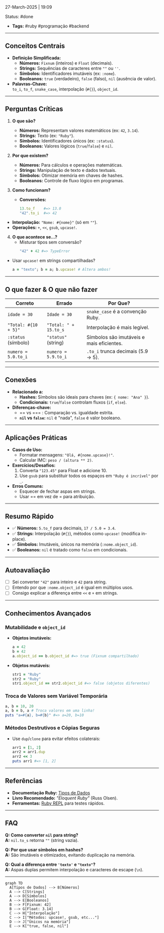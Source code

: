 27-March-2025 | 19:09

Status: #done 
- **Tags:** #ruby #programação #backend

---

## Conceitos Centrais  
- **Definição Simplificada:**  
  - **Números:** `Fixnum` (inteiros) e `Float` (decimais).  
  - **Strings:** Sequências de caracteres entre `""` ou `''`.  
  - **Símbolos:** Identificadores imutáveis (ex: `:nome`).  
  - **Booleanos:** `true` (verdadeiro), `false` (falso), `nil` (ausência de valor).  
- **Palavras-Chave:**  
  `to_i`, `to_f`, `snake_case`, interpolação (`#{}`), `object_id`.  

---

## Perguntas Críticas  
1. **O que são?**  
   - **Números:** Representam valores matemáticos (ex: `42`, `3.14`).  
   - **Strings:** Texto (ex: `"Ruby"`).  
   - **Símbolos:** Identificadores únicos (ex: `:status`).  
   - **Booleanos:** Valores lógicos (`true`/`false`) e `nil`.  

2. **Por que existem?**  
   - **Números:** Para cálculos e operações matemáticas.  
   - **Strings:** Manipulação de texto e dados textuais.  
   - **Símbolos:** Otimizar memória em chaves de hashes.  
   - **Booleanos:** Controle de fluxo lógico em programas.  

3. **Como funcionam?**  
   - **Conversões:**  
     ```ruby  
     13.to_f    #=> 13.0  
     "42".to_i  #=> 42  
     ```  
   
- **Interpolação:** `"Nome: #{nome}"` (só em `""`).  
- **Operações:** `+`, `<<`, `gsub`, `upcase!`.  

4. **O que acontece se...?**  
   - Misturar tipos sem conversão?  
     ```ruby  
     "42" + 42 #=> TypeError  
     ```  
   
- Usar `upcase!` em strings compartilhadas?  
     ```ruby  
     a = "texto"; b = a; b.upcase! # Altera ambos!  
     ```  


---

## O que fazer & O que não fazer  
| **Correto**          | **Errado**            | **Por Que?**                              |     |
| -------------------- | --------------------- | ----------------------------------------- | --- |
| `idade = 30`         | `Idade = 30`          | `snake_case` é a convenção Ruby.          |     |
| `"Total: #{10 + 5}"` | `"Total: " + 15.to_s` | Interpolação é mais legível.              |     |
| `:status` (símbolo)  | `"status"` (string)   | Símbolos são imutáveis e mais eficientes. |     |
| `numero = 5.0.to_i`  | `numero = 5.9.to_i`   | `.to_i` trunca decimais (5.9 → 5).        |     |

---

## Conexões  
- **Relacionado a:**  
  - **Hashes:** Símbolos são ideais para chaves (ex: `{ nome: "Ana" }`).  
  - **Condicionais:** `true`/`false` controlam fluxos (`if`, `else`).  
- **Diferenças-chave:**  
  - == vs === : Comparação vs. igualdade estrita.  
  - **`nil` vs `false`:** `nil` é "nada", `false` é valor booleano.  

---

## Aplicações Práticas  
- **Casos de Uso:**  
  - Formatar mensagens: `"Olá, #{nome.upcase}!"`.  
  - Calcular IMC: `peso / (altura ** 2)`.  
- **Exercícios/Desafios:**  
  1. Converta `"123.45"` para Float e adicione 10.  
  2. Use `gsub` para substituir todos os espaços em `"Ruby é incrível"` por `_`.  
- **Erros Comuns:**  
  - Esquecer de fechar aspas em strings.  
  - Usar == em vez de = para atribuição.  

---

## Resumo Rápido  
- ✅ **Números:** `5.to_f` para decimais, `17 / 5.0 = 3.4`.  
- ✅ **Strings:** Interpolação (`#{}`), métodos como `upcase!` (modifica in-place).  
- ✅ **Símbolos:** Imutáveis, únicos na memória (`:nome.object_id`).  
- ✅ **Booleanos:** `nil` é tratado como `false` em condicionais.  

---

## Autoavaliação  
- [ ] Sei converter `"42"` para inteiro e `42` para string.  
- [ ] Entendo por que `:nome.object_id` é igual em múltiplos usos.  
- [ ] Consigo explicar a diferença entre `<<` e `+` em strings.  

---

## Conhecimentos Avançados  
### Mutabilidade e `object_id`  
- **Objetos imutáveis:**  
  ```ruby  
  a = 42  
  b = 42  
  a.object_id == b.object_id #=> true (Fixnum compartilhado)  
  ```  
- **Objetos mutáveis:**  
  ```ruby  
  str1 = "Ruby"  
  str2 = "Ruby"  
  str1.object_id == str2.object_id #=> false (objetos diferentes)  
  ```  

### Troca de Valores sem Variável Temporária  
```ruby  
a, b = 10, 20  
a, b = b, a # Troca valores em uma linha!  
puts "a=#{a}, b=#{b}" #=> a=20, b=10  
```  

### Métodos Destrutivos e Cópias Seguras  
- Use `dup`/`clone` para evitar efeitos colaterais:  
  ```ruby  
  arr1 = [1, 2]  
  arr2 = arr1.dup  
  arr2 << 3  
  puts arr1 #=> [1, 2]  
  ```  

---

## Referências  
- **Documentação Ruby:** [Tipos de Dados](https://ruby-doc.org/core-3.0.0/)  
- **Livro Recomendado:** *"Eloquent Ruby"* (Russ Olsen).  
- **Ferramentas:** [Ruby REPL](https://replit.com/languages/ruby) para testes rápidos.  

---

## FAQ  
**Q: Como converter `nil` para string?**  
**A:** `nil.to_s` retorna `""` (string vazia).  

**Q: Por que usar símbolos em hashes?**  
**A:** São imutáveis e otimizados, evitando duplicação na memória.  

**Q: Qual a diferença entre `'texto'` e `"texto"`?**  
**A:** Aspas duplas permitem interpolação e caracteres de escape (`\n`).  

---

```mermaid  
graph TD  
  A[Tipos de Dados] --> B[Números]  
  A --> C[Strings]  
  A --> D[Símbolos]  
  A --> E[Booleanos]  
  B --> F[Fixnum: 42]  
  B --> G[Float: 3.14]  
  C --> H["Interpolação"]  
  C --> I["Métodos: upcase!, gsub, etc..."]  
  D --> J["Únicos na memória"]  
  E --> K["true, false, nil"]  
```